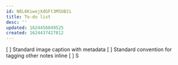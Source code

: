 ```yaml
---
id: N8L6KiwejXdGFt3MSUB2i
title: To-do list
desc: ''
updated: 1624456849525
created: 1624437427812
---
```


[ ] Standard image caption with metadata
[ ] Standard convention for tagging other notes inline
[ ] S

